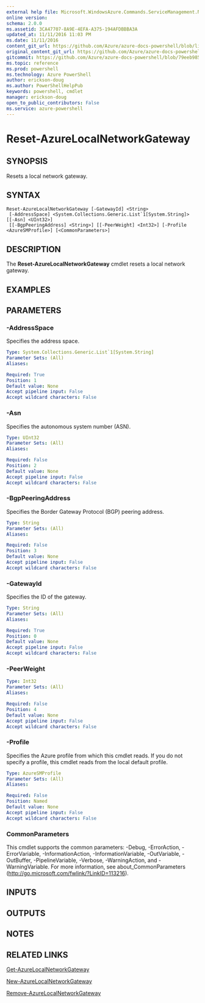 ```yaml
---
external help file: Microsoft.WindowsAzure.Commands.ServiceManagement.Network.dll-Help.xml
online version: 
schema: 2.0.0
ms.assetid: 3CA47707-8A9E-4EFA-A375-194AFDBBBA3A
updated_at: 11/11/2016 11:03 PM
ms.date: 11/11/2016
content_git_url: https://github.com/Azure/azure-docs-powershell/blob/live/azureps-cmdlets-docs/ServiceManagement/Azure.Networking/v1.6.1/Reset-AzureLocalNetworkGateway.md
original_content_git_url: https://github.com/Azure/azure-docs-powershell/blob/live/azureps-cmdlets-docs/ServiceManagement/Azure.Networking/v1.6.1/Reset-AzureLocalNetworkGateway.md
gitcommit: https://github.com/Azure/azure-docs-powershell/blob/79eeb985ea480979357fb4695832a0c3d29a48bf/azureps-cmdlets-docs/ServiceManagement/Azure.Networking/v1.6.1/Reset-AzureLocalNetworkGateway.md
ms.topic: reference
ms.prod: powershell
ms.technology: Azure PowerShell
author: erickson-doug
ms.author: PowerShellHelpPub
keywords: powershell, cmdlet
manager: erickson-doug
open_to_public_contributors: False
ms.service: azure-powershell
---
```


# Reset-AzureLocalNetworkGateway

## SYNOPSIS
Resets a local network gateway.

## SYNTAX

```
Reset-AzureLocalNetworkGateway [-GatewayId] <String>
 [-AddressSpace] <System.Collections.Generic.List`1[System.String]> [[-Asn] <UInt32>]
 [[-BgpPeeringAddress] <String>] [[-PeerWeight] <Int32>] [-Profile <AzureSMProfile>] [<CommonParameters>]
```

## DESCRIPTION
The **Reset-AzureLocalNetworkGateway** cmdlet resets a local network gateway.

## EXAMPLES


## PARAMETERS

### -AddressSpace
Specifies the address space.

```yaml
Type: System.Collections.Generic.List`1[System.String]
Parameter Sets: (All)
Aliases:

Required: True
Position: 1
Default value: None
Accept pipeline input: False
Accept wildcard characters: False
```

### -Asn
Specifies the autonomous system number (ASN).

```yaml
Type: UInt32
Parameter Sets: (All)
Aliases:

Required: False
Position: 2
Default value: None
Accept pipeline input: False
Accept wildcard characters: False
```

### -BgpPeeringAddress
Specifies the Border Gateway Protocol (BGP) peering address.

```yaml
Type: String
Parameter Sets: (All)
Aliases:

Required: False
Position: 3
Default value: None
Accept pipeline input: False
Accept wildcard characters: False
```

### -GatewayId
Specifies the ID of the gateway.

```yaml
Type: String
Parameter Sets: (All)
Aliases:

Required: True
Position: 0
Default value: None
Accept pipeline input: False
Accept wildcard characters: False
```

### -PeerWeight
```yaml
Type: Int32
Parameter Sets: (All)
Aliases:

Required: False
Position: 4
Default value: None
Accept pipeline input: False
Accept wildcard characters: False
```

### -Profile
Specifies the Azure profile from which this cmdlet reads.
If you do not specify a profile, this cmdlet reads from the local default profile.

```yaml
Type: AzureSMProfile
Parameter Sets: (All)
Aliases:

Required: False
Position: Named
Default value: None
Accept pipeline input: False
Accept wildcard characters: False
```

### CommonParameters
This cmdlet supports the common parameters: -Debug, -ErrorAction, -ErrorVariable, -InformationAction, -InformationVariable, -OutVariable, -OutBuffer, -PipelineVariable, -Verbose, -WarningAction, and -WarningVariable. For more information, see about_CommonParameters (http://go.microsoft.com/fwlink/?LinkID=113216).

## INPUTS

## OUTPUTS

## NOTES

## RELATED LINKS

[Get-AzureLocalNetworkGateway](xref:ServiceManagement/Azure.Networking/v1.6.1/Get-AzureLocalNetworkGateway.md)

[New-AzureLocalNetworkGateway](xref:ServiceManagement/Azure.Networking/v1.6.1/New-AzureLocalNetworkGateway.md)

[Remove-AzureLocalNetworkGateway](xref:ServiceManagement/Azure.Networking/v1.6.1/Remove-AzureLocalNetworkGateway.md)
